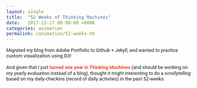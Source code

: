 ```yaml
---
layout: single
title:  "52 Weeks of Thinking Machines"
date:   2017-12-17 00:00:00 +0800
categories: animation
permalink: /animation/52-weeks-tm
---
```


<style>
main {  
    width: 100%; 
}
#scrolly{
	display: flex;
	flex-direction: row;
	justify-content: space-between;
}

#scrolly {
	position: relative;
	display: -webkit-box;
	display: -ms-flexbox;
	display: flex;
	padding: 1rem;
}

#scrolly > * {
	-webkit-box-flex: 1;
	-ms-flex: 1;
	flex: 1;
}

#intro{
	height: 100vh;
}
.step {
	margin: 0 auto 80vh auto;
	height: 100px;
	line-height: 1.3em;

}

#scrolly > article{
	position: relative;
	padding: 3em 1em 1em 1em;
	font-family: "Roboto Condensed";
	line-height: 1em;
}

.out-text{
	font-family: "Roboto";
	line-height: 1.2em;
	font-size: 0.8rem;
}
.description{
	font-weight: 400;
	font-size: 0.7em;
	margin-top: 1em;
	color:#918f90;
}
.chart{
	position: -webkit-sticky;
	position: sticky;
	top: 15vh;
}

.emphasis{
	font-weight: 700;
	color:#ef4631;
}

img{
	margin-top: 0.2em;
	margin-left: 0em;
}

.line {
  fill: none;
  stroke: #383838;
  stroke-width: 2px;
}

@media only screen and (min-width: 768px) {
	img{
		width:50%;
	}
}
</style>
<script src="https://d3js.org/d3.v4.min.js"></script>
<!--<script src="https://unpkg.com/jeezy/lib/jeezy.min.js"></script>-->
<script src="https://unpkg.com/d3-marcon/build/d3-marcon.min.js"></script>	
<script src="https://unpkg.com/intersection-observer@0.5.1/intersection-observer.js"></script>
<script src="https://unpkg.com/scrollama"></script>
<script src="https://cdnjs.cloudflare.com/ajax/libs/stickyfill/2.1.0/stickyfill.min.js"></script>
<link href="https://fonts.googleapis.com/css?family=Roboto:300,400,500,700&display=swap" rel="stylesheet">
<link href="https://fonts.googleapis.com/css?family=Roboto+Condensed:400,700&display=swap" rel="stylesheet">
<main>
	<div class='out-text' id='intro'>
		Migrated my blog from Adobe Portfolio to Github + Jekyll, and wanted to practice custom visualization using D3! <br><br> And given that I just <span class='emphasis'>turned one year in Thinking Machines</span> (and should be working on my yearly evaluation instead of a blog), thought it might interesting to do a <span style='font-style:italic'>scrollytelling</span> based on my daily-checkins (record of daily activties) in the past 52-weeks.
	</div>
	<section id='scrolly'>
		<article>
			<div class='step' data-step='0'>Each box represents one week.</div>
			<div class='step' data-step='1'>From <br><span class='emphasis'>July 09, 2018</span></div>
			<div class='step' data-step='2'>To <br><span class='emphasis'>July 07, 2019</span></div>
			<div class='step' data-step='3'> Representing each week by the <span class='emphasis'>most dominant project</span> worked on for that week...
			<hr>
			<img src='../assets/images/legend-1.svg' width='80%'/>
			</div>
			<div class='step' data-step='4'>It's clear that two projects have really shaped my year: 
				<br><br>
				<span class='emphasis'> bizdev</span> <br>
				and <br>
				<span class='emphasis' style='color:#10b9ce'> project-4</span>
			<hr>
			<p class='description'>Bizdev was mainly scoping out new clients and working on POC's and demos, while project-4 was a project management role.</p>
			</div>
			<div class='step' data-step='5'>...each of which represents a <span style='font-style:italic'>phase</span> of my TM life, 
			<br><br>
			from bizdev to delivering on a critical project.</div>
			<div class='step' data-step='6'>More than the two projects, we can color each block by the <span class='emphasis'>number of projects</span> for that week...
			<hr>
			<img src='../assets/images/legend-2.svg' width='100%'/>
			<p class='description'>Projects here referring to any internal or external tasks worked on during a week </p>
			</div>
			<div class='step' data-step='7'>And change the size of each block by the <span class="emphasis">hours spent working</span> for that week.
			<hr>
			<img src='../assets/images/legend-3.svg' width='100%'/>
			</div>
			<div class='step' data-step='8'>We see that the first four weeks saw an <span class='emphasis'>increasing number of projects</span> over the same amount of time spent...
			<hr>
			<p class='description'> July 2018 to Oct 2018 </p>
			</div>
			<div class='step' data-step='9'>Followed by a restful combination of <span class='emphasis'>leaves and holidays</span>...
			<hr>
			<p class='description'> Nov 2018 to Jan 2019 </p>
			</div>
			<div class='step' data-step='10'>And then weeks with <span class='emphasis'>bursts of high working hours and projects</span>.
			<hr>
			<p class='description'> Feb 2019 to Jul 2019 </p>
			</div>
			<div class='step' data-step='11'>All of which lead to a year of <span class='emphasis'>incredible learning</span> in so many different areas...
			<hr>
			<img src='../assets/images/legend-4.svg' width='100%'/>
			<p class='description'>Key learning per week based on time spent</p>
			</div>
			<div class='step' data-step='12'>Things that I've learned previously but still seeking to improve
			<hr>
				<span style="color:#3f50b0">project-mgt</span>
				<span style="color:#f47f71">slide-making</span>
				<span style="color:#989390">client-comms</span>
			</div>
			<div class='step' data-step='13'>Things that I had only dreamed of learning before I joined Thinking Machines
			<hr>
				<span style="color:#10b9ce">data-viz</span>
				<span style="color:#72dde9">storytelling</span>
				<span style="color:#7a86c8">web-dev</span>
				<span style="color:#ff9138">big-query</span>
				<span style="color:#ffb478">data-exploration</span>
				<span style="color:#2292ec">machine-learning</span>
				<span style="color:#66b4f2">computer-vision</span>
				<span style="color:#3c3a3b">data-engg</span>
				<span style="color:#686563">text-analytics</span>
			</div>
			<div class='step' data-step='14'>And things that I had no idea about, but for some reason are part of main responsibilities now.
			<hr>
				<span style="color:#f7bb09">geospatial</span>
				<span style="color:#f9cf55">product-strategy</span>
			</div>
		</article>
		<figure class='sticky'>
			<div class='chart'></div>
		</figure>
	</section>
	<div class='out-text'>
		<hr>
		<p>Aaaand that's the extent of what I can do in D3, so I'll end here for now.</p>
		<p>Just wanted to add a quick shoutout to the people I work with in Thinking Machines, who are not only <span class='emphasis'>incredibly amazing</span> at what they do, but are <span class='emphasis'>even better in teaching and helping improve those around them</span> (esp noobs like me!).Everything that I know now and have learned is because of them.</p>
		<p>[If you're interested in joining, <a href='https://thinkingmachin.es/careers/'>please apply!</a> We're Hiring!!]  </p>
	</div>
</main>
<script src="../assets/js/d3-checkins-v2.js"></script>
<script>
	var main = d3.select('main')
	var scrolly = main.select('#scrolly');
	var figure = scrolly.select('figure');
	var article = scrolly.select('article');
	var step = article.selectAll('.step');

	// initialize the scrollama
	var scroller = scrollama();

	var elements = document.querySelectorAll('.chart');
	Stickyfill.add(elements);

	var funcs = [stepTwo, stepThree, stepFour, stepFive, stepSix, stepSeven, stepEight, stepNine, stepTen, stepEleven, stepTwelve, stepThirteen, stepFourteen, stepFifteen, stepSixteen]
	function handleStepEnter(response){
		console.log(response)
		if(response.index==0){
			if(response.direction=='up'){
				stepOne()
			}else{
				stepTwo()
			}
		}else{
			funcs[response.index]()
		}
	}

	stepOne()
	scroller.setup({
		step: '#scrolly article .step',
		offset: 0.5,
		debug: false
	}).onStepEnter(handleStepEnter)

</script>

